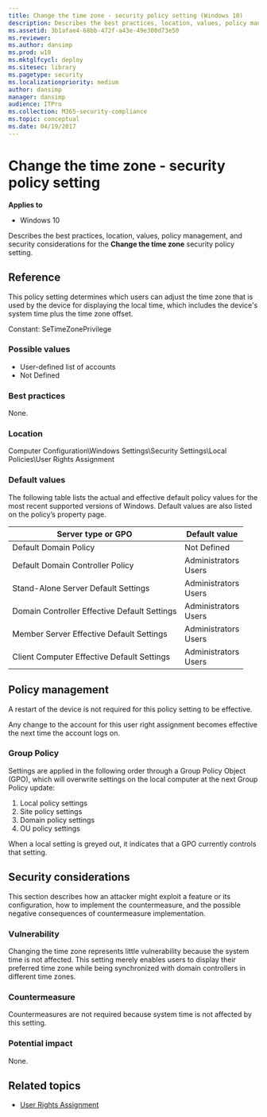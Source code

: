 ```yaml
---
title: Change the time zone - security policy setting (Windows 10)
description: Describes the best practices, location, values, policy management, and security considerations for the Change the time zone security policy setting.
ms.assetid: 3b1afae4-68bb-472f-a43e-49e300d73e50
ms.reviewer:
ms.author: dansimp
ms.prod: w10
ms.mktglfcycl: deploy
ms.sitesec: library
ms.pagetype: security
ms.localizationpriority: medium
author: dansimp
manager: dansimp
audience: ITPro
ms.collection: M365-security-compliance
ms.topic: conceptual
ms.date: 04/19/2017
---
```


# Change the time zone - security policy setting

**Applies to**
-   Windows 10

Describes the best practices, location, values, policy management, and security considerations for the **Change the time zone** security policy setting.

## Reference

This policy setting determines which users can adjust the time zone that is used by the device for displaying the local time, which includes the device's system time plus the time zone offset.

Constant: SeTimeZonePrivilege

### Possible values

-   User-defined list of accounts
-   Not Defined

### Best practices

None.

### Location

Computer Configuration\\Windows Settings\\Security Settings\\Local Policies\\User Rights Assignment

### Default values

The following table lists the actual and effective default policy values for the most recent supported versions of Windows. Default values are also listed on the policy’s property page.

| Server type or GPO | Default value |
| - | - |
| Default Domain Policy| Not Defined|
| Default Domain Controller Policy | Administrators<br/>Users|
| Stand-Alone Server Default Settings | Administrators<br/>Users|
| Domain Controller Effective Default Settings | Administrators<br/>Users|
| Member Server Effective Default Settings | Administrators<br/>Users|
| Client Computer Effective Default Settings | Administrators<br/>Users|

## Policy management

A restart of the device is not required for this policy setting to be effective.

Any change to the account for this user right assignment becomes effective the next time the account logs on.

### Group Policy

Settings are applied in the following order through a Group Policy Object (GPO), which will overwrite settings on the local computer at the next Group Policy update:

1.  Local policy settings
2.  Site policy settings
3.  Domain policy settings
4.  OU policy settings

When a local setting is greyed out, it indicates that a GPO currently controls that setting.

## Security considerations

This section describes how an attacker might exploit a feature or its configuration, how to implement the countermeasure, and the possible negative consequences of countermeasure implementation.

### Vulnerability

Changing the time zone represents little vulnerability because the system time is not affected. This setting merely enables users to display their preferred time zone while being synchronized with domain controllers in different time zones.

### Countermeasure

Countermeasures are not required because system time is not affected by this setting.

### Potential impact

None.

## Related topics

- [User Rights Assignment](user-rights-assignment.md)
